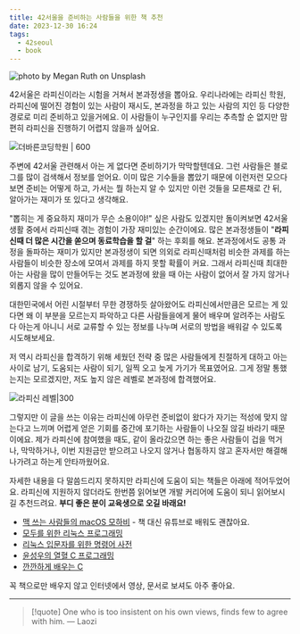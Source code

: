 ```yaml
---
title: 42서울을 준비하는 사람들을 위한 책 추천
date: 2023-12-30 16:24
tags:
  - 42seoul
  - book
---
```


![photo by Megan Ruth on Unsplash](https://images.unsplash.com/photo-1701651145763-d0bfaac096ab?crop=entropy&cs=srgb&fm=jpg&ixid=M3wzNjM5Nzd8MHwxfHJhbmRvbXx8fHx8fHx8fDE3MDM5MjEwNTd8&ixlib=rb-4.0.3&q=85&w=768&h=432)

42서울은 라피신이라는 시험을 거쳐서 본과정생을 뽑아요.
우리나라에는 라피신 학원, 라피신에 떨어진 경험이 있는 사람이 재시도, 본과정을 하고 있는 사람의 지인 등 다양한 경로로 미리 준비하고 있을거에요. 이 사람들이 누구인지를 우리는 추측할 순 없지만 맘 편히 라피신을 진행하기 어렵지 않을까 싶어요.

![더바른코딩학원 | 600](assets/the-baleun-coding-blog.webp)

주변에 42서울 관련해서 아는 게 없다면 준비하기가 막막할텐데요. 그런 사람들은 블로그를 많이 검색해서 정보를 얻어요. 이미 많은 기수들을 뽑았기 때문에 이런저런 모으다보면 준비는 어떻게 하고, 가서는 뭘 하는지 알 수 있지만 이런 것들을 모른채로 간 뒤, 알아가는 재미가 또 있다고 생각해요.

"뽑히는 게 중요하지 재미가 무슨 소용이야!" 싶은 사람도 있겠지만 돌이켜보면 42서울 생활 중에서 라피신때 겪는 경험이 가장 재미있는 순간이에요. 많은 본과정생들이 "**라피신때 더 많은 시간을 쏟으며 동료학습을 할 걸**" 하는 후회를 해요. 본과정에서도 공통 과정을 돌파하는 재미가 있지만 본과정생이 되면 의외로 라피신때처럼 비슷한 과제를 하는 사람들이 비슷한 장소에 모여서 과제를 하지 못할 확률이 커요. 그래서 라피신때 최대한 아는 사람을 많이 만들어두는 것도 본과정에 왔을 때 아는 사람이 없어서 잘 가지 않거나 외롭지 않을 수 있어요.

대한민국에서 어린 시절부터 무한 경쟁하듯 살아왔어도 라피신에서만큼은 모르는 게 있다면 왜 이 부분을 모르는지 파악하고 다른 사람들을에게 물어 배우며 알려주는 사람도 다 아는게 아니니 서로 교류할 수 있는 정보를 나누며 서로의 방법을 배워갈 수 있도록 시도해보세요.

저 역시 라피신을 합격하기 위해 세웠던 전략 중 많은 사람들에게 친절하게 대하고 아는 사이로 남기, 도움되는 사람이 되기, 일찍 오고 늦게 가기가 목표였어요. 그게 정말 통했는지는 모르겠지만, 저도 높지 않은 레벨로 본과정에 합격했어요.

![라피신 레벨|300](assets/la-piscine-sunhwang-level.webp)

그렇지만 이 글을 쓰는 이유는 라피신에 아무런 준비없이 왔다가 자기는 적성에 맞지 않는다고 느끼며 어렵게 얻은 기회를 중간에 포기하는 사람들이 나오질 않길 바라기 때문이에요. 제가 라피신에 참여했을 때도, 같이 올라갔으면 하는 좋은 사람들이 겁을 먹거나, 막막하거나, 이번 지원금만 받으려고 나오지 않거나 협동하지 않고 혼자서만 해결해나가려고 하는게 안타까웠어요.

자세한 내용을 다 말씀드리지 못하지만 라피신에 도움이 되는 책들은 아래에 적어두었어요.
라피신에 지원하지 않더라도 한번쯤 읽어보면 개발 커리어에 도움이 되니 읽어보시길 추천드려요.
**부디 좋은 분이 교육생으로 오길 바래요!**

- [맥 쓰는 사람들의 macOS 모하비](https://www.yes24.com/Product/Goods/64704556) - 책 대신 유튜브로 배워도 괜찮아요.
- [모두를 위한 리눅스 프로그래밍](https://www.yes24.com/Product/Goods/66809486)
- [리눅스 입문자를 위한 명령어 사전](https://www.yes24.com/Product/Goods/102467714)
- [윤성우의 열혈 C 프로그래밍](https://www.yes24.com/Product/Goods/4333686)
- [깐깐하게 배우는 C](https://www.yes24.com/Product/Goods/58215872)

꼭 책으로만 배우지 않고 인터넷에서 영상, 문서로 보셔도 아주 좋아요.

---

> [!quote] One who is too insistent on his own views, finds few to agree with him.
> — Laozi